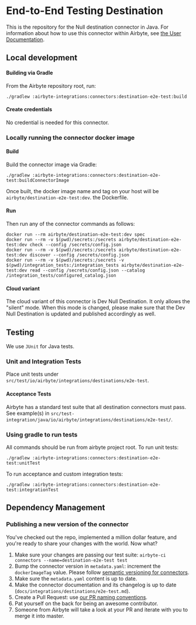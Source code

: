 # End-to-End Testing Destination

This is the repository for the Null destination connector in Java. For information about how to use this connector within Airbyte, see [the User Documentation](https://docs.airbyte.io/integrations/destinations/e2e-test).

## Local development

#### Building via Gradle

From the Airbyte repository root, run:

```
./gradlew :airbyte-integrations:connectors:destination-e2e-test:build
```

#### Create credentials

No credential is needed for this connector.

### Locally running the connector docker image

#### Build

Build the connector image via Gradle:

```
./gradlew :airbyte-integrations:connectors:destination-e2e-test:buildConnectorImage
```

Once built, the docker image name and tag on your host will be `airbyte/destination-e2e-test:dev`.
the Dockerfile.

#### Run

Then run any of the connector commands as follows:

```
docker run --rm airbyte/destination-e2e-test:dev spec
docker run --rm -v $(pwd)/secrets:/secrets airbyte/destination-e2e-test:dev check --config /secrets/config.json
docker run --rm -v $(pwd)/secrets:/secrets airbyte/destination-e2e-test:dev discover --config /secrets/config.json
docker run --rm -v $(pwd)/secrets:/secrets -v $(pwd)/integration_tests:/integration_tests airbyte/destination-e2e-test:dev read --config /secrets/config.json --catalog /integration_tests/configured_catalog.json
```

#### Cloud variant

The cloud variant of this connector is Dev Null Destination. It only allows the "silent" mode. When this mode is changed, please make sure that the Dev Null Destination is updated and published accordingly as well.

## Testing

We use `JUnit` for Java tests.

### Unit and Integration Tests

Place unit tests under `src/test/io/airbyte/integrations/destinations/e2e-test`.

#### Acceptance Tests

Airbyte has a standard test suite that all destination connectors must pass. See example(s) in
`src/test-integration/java/io/airbyte/integrations/destinations/e2e-test/`.

### Using gradle to run tests

All commands should be run from airbyte project root.
To run unit tests:

```
./gradlew :airbyte-integrations:connectors:destination-e2e-test:unitTest
```

To run acceptance and custom integration tests:

```
./gradlew :airbyte-integrations:connectors:destination-e2e-test:integrationTest
```

## Dependency Management

### Publishing a new version of the connector

You've checked out the repo, implemented a million dollar feature, and you're ready to share your changes with the world. Now what?

1. Make sure your changes are passing our test suite: `airbyte-ci connectors --name=destination-e2e-test test`
2. Bump the connector version in `metadata.yaml`: increment the `dockerImageTag` value. Please follow [semantic versioning for connectors](https://docs.airbyte.com/contributing-to-airbyte/resources/pull-requests-handbook/#semantic-versioning-for-connectors).
3. Make sure the `metadata.yaml` content is up to date.
4. Make the connector documentation and its changelog is up to date (`docs/integrations/destinations/e2e-test.md`).
5. Create a Pull Request: use [our PR naming conventions](https://docs.airbyte.com/contributing-to-airbyte/resources/pull-requests-handbook/#pull-request-title-convention).
6. Pat yourself on the back for being an awesome contributor.
7. Someone from Airbyte will take a look at your PR and iterate with you to merge it into master.
